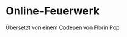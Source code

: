 # Online-Feuerwerk

Übersetzt von einem [Codepen](https://codepen.io/FlorinPop17/pen/abNVbOm) von Florin Pop.
